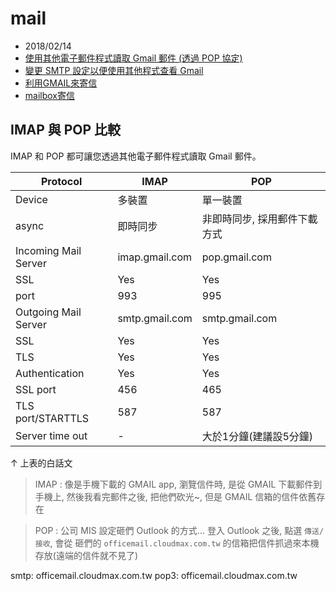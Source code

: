 # mail

- 2018/02/14
- [使用其他電子郵件程式讀取 Gmail 郵件 (透過 POP 協定)](https://support.google.com/mail/answer/7104828)
- [變更 SMTP 設定以便使用其他程式查看 Gmail](https://support.google.com/mail/answer/7126229?hl=zh-Hant)
- [利用GMAIL來寄信](http://ec.softking.com.tw/use/use.asp?id=331)
- [mailbox寄信](https://www.cloudmax.com.tw/service/guideline/officemail-outlook)
## IMAP 與 POP 比較

IMAP 和 POP 都可讓您透過其他電子郵件程式讀取 Gmail 郵件。

Protocol             | IMAP           | POP
-------------------- | -------------- | ---------------------------
Device               | 多裝置         | 單一裝置
async                | 即時同步       | 非即時同步, 採用郵件下載方式
Incoming Mail Server | imap.gmail.com | pop.gmail.com
 SSL                 | Yes            | Yes
 port                | 993            | 995
Outgoing Mail Server | smtp.gmail.com | smtp.gmail.com
 SSL                 | Yes            | Yes
 TLS                 | Yes            | Yes
 Authentication      | Yes            | Yes
 SSL port            | 456            | 465
 TLS port/STARTTLS   | 587            | 587
 Server time out     | -              | 大於1分鐘(建議設5分鐘)

↑ 上表的白話文

> IMAP : 像是手機下載的 GMAIL app, 瀏覽信件時, 是從 GMAIL 下載郵件到手機上, 然後我看完郵件之後, 把他們砍光~, 但是 GMAIL 信箱的信件依舊存在

> POP : 公司 MIS 設定砸們 Outlook 的方式... 登入 Outlook 之後, 點選 `傳送/接收`, 會從 砸們的 `officemail.cloudmax.com.tw` 的信箱把信件抓過來本機存放(遠端的信件就不見了)


smtp: officemail.cloudmax.com.tw
pop3: officemail.cloudmax.com.tw
